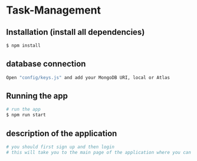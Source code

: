 # Task-Management

## Installation (install all dependencies)

```bash
$ npm install
```
## database connection
```bash
Open "config/keys.js" and add your MongoDB URI, local or Atlas
```

## Running the app

```bash
# run the app
$ npm run start

```

## description of the application

```bash
# you should first sign up and then login 
# this will take you to the main page of the application where you can manage your task 
```
